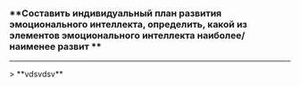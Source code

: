 ### **Составить индивидуальный план развития эмоционального интеллекта, определить, какой из элементов эмоционального интеллекта наиболее/наименее развит **
<hr>
> **vdsvdsv**